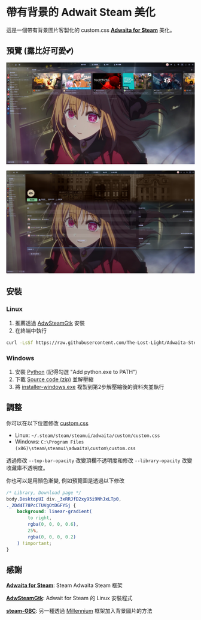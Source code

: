 # 帶有背景的 Adwait Steam 美化
這是一個帶有背景圖片客製化的 custom.css **[Adwaita for Steam]** 美化。

## 預覽 (露比好可愛💕)
![Library]

![Game]

## 安裝
### Linux
1. 推薦透過 [AdwSteamGtk] 安裝
2. 在終端中執行
``` sh
curl -LsSf https://raw.githubusercontent.com/The-Lost-Light/Adwaita-Steam-Wallpaper/refs/heads/main/install.sh | sh -s /path/to/image
```
### Windows
1. 安裝 [Python] (記得勾選 "Add python.exe to PATH")
2. 下載 [Source code (zip)] 並解壓縮
3. 將 [installer-windows.exe] 複製到第2步解壓縮後的資料夾並執行

## 調整
你可以在以下位置修改 [custom.css]
- Linux: `~/.steam/steam/steamui/adwaita/custom/custom.css`
- Windows: `C:\Program Files (x86)\steam\steamui\adwaita\custom\custom.css`

透過修改 `--top-bar-opacity` 改變頂欄不透明度和修改 `--library-opacity` 改變收藏庫不透明度。

你也可以是用顏色漸變, 例如預覽圖是透過以下修改
```css
/* Library, Download page */
body.DesktopUI div._3xRRJfD2xy95i9NhJxLTp0,
._2Dd4T78PcCTUVgOtDGFY5j {
	background: linear-gradient(
		to right,
		rgba(0, 0, 0, 0.6),
		25%,
		rgba(0, 0, 0, 0.2)
	) !important;
}
```

## 感謝
**[Adwaita for Steam]**: Steam Adwaita Steam 框架

**[AdwSteamGtk]**: Adwait for Steam 的 Linux 安裝程式

**[steam-GBC]**: 另一種透過 [Millennium] 框架加入背景圖片的方法


[Library]: screenshots/Library.png
[Game]: screenshots/Game.png

[Python]: https://www.python.org/downloads/
[Source code (zip)]: https://github.com/tkashkin/Adwaita-for-Steam/releases/latest
[installer-windows.exe]: https://github.com/The-Lost-Light/Adwaita-Steam-Wallpaper/releases/download/v1.1.1/installer-windows-v1.1.1.exe

[custom.css]: custom.css

[Adwaita for Steam]: https://github.com/tkashkin/Adwaita-for-Steam?tab=readme-ov-file
[AdwSteamGtk]: https://github.com/Foldex/AdwSteamGtk
[steam-GBC]: https://github.com/YCZ01111/steam-GBC
[Millennium]: https://github.com/SteamClientHomebrew/Millennium

